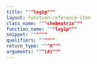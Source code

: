 ```yaml
---
title: """log1p"""
layout: function-reference-item
class_name: """chebmatrix"""
function_name: """log1p"""
snippet: """"""
qualifiers: """"""
return_type: """A"""
arguments: """(A)"""
---
```



